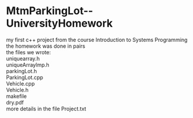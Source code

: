 # MtmParkingLot--UniversityHomework
my first c++ project from the course  Introduction to Systems Programming<br>
the homework was done in pairs<br>
the files we wrote:<br>
  uniquearray.h<br>
  uniqueArraylmp.h<br>
  parkingLot.h<br>
  ParkingLot.cpp<br>
  Vehicle.cpp<br>
  Vehicle.h<br>
  makefile<br>
  dry.pdf<br>
more details in the file Project.txt

